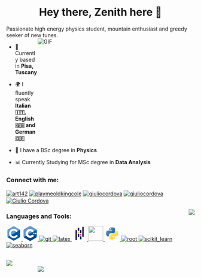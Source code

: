  # <h1 align="center">Hey there, Zenith here 🌊</h1>
 Passionate high energy physics student, mountain enthusiast and greedy seeker of new tunes.
 <img align="right" alt="GIF" src="https://github.com/abhisheknaiidu/abhisheknaiidu/blob/master/code.gif?raw=true" width="420" height="270" />
  <br />
- 📌 Currently based in **Pisa, Tuscany**

- 🌍 I fluently speak **Italian 🇮🇹, English 🇬🇧 and German 🇩🇪**

- 🔭 I have a BSc degree in **Physics**

- 📊 Currently Studying for MSc degree in **Data Analysis**

<h3 align="left">Connect with me:</h3>
<p align="left">
<a href="https://fb.com/art142" target="blank"><img align="center" src="https://raw.githubusercontent.com/rahuldkjain/github-profile-readme-generator/master/src/images/icons/Social/facebook.svg" alt="art142" height="30" width="40" /></a>
<a href="https://instagram.com/playmeoldkingcole" target="blank"><img align="center" src="https://raw.githubusercontent.com/rahuldkjain/github-profile-readme-generator/master/src/images/icons/Social/instagram.svg" alt="playmeoldkingcole" height="30" width="40" /></a>
<a href="https://twitter.com/giuliocordova" target="blank"><img align="center" src="https://raw.githubusercontent.com/rahuldkjain/github-profile-readme-generator/master/src/images/icons/Social/twitter.svg" alt="giuliocordova" height="30" width="40" /></a>
<a href="https://linkedin.com/in/giuliocordova" target="blank"><img align="center" src="https://raw.githubusercontent.com/rahuldkjain/github-profile-readme-generator/master/src/images/icons/Social/linked-in-alt.svg" alt="giuliocordova" height="30" width="40" /></a>
<a href="https://open.spotify.com/user/1183626013?si=3cd5c3dd16744786" target="_blank"><img align="center" src="https://upload.wikimedia.org/wikipedia/commons/1/19/Spotify_logo_without_text.svg" alt="Giulio Cordova" height="30" width="40" /></a>
</p>

<a href="https://open.spotify.com/user/1183626013?si=3cd5c3dd16744786">
  <img align="right" src="https://novatorem-zenith378.vercel.app/api/spotify"/>
</a>
  
<h3 align="left">Languages and Tools:</h3>
<p align="left"> <a href="https://www.cprogramming.com/" target="_blank" rel="noreferrer"> <img src="https://raw.githubusercontent.com/devicons/devicon/master/icons/c/c-original.svg" alt="c" width="40" height="40"/> </a> <a href="https://www.w3schools.com/cpp/" target="_blank" rel="noreferrer"> <img src="https://raw.githubusercontent.com/devicons/devicon/master/icons/cplusplus/cplusplus-original.svg" alt="cplusplus" width="40" height="40"/> </a> <a href="https://git-scm.com/" target="_blank" rel="noreferrer"> <img src="https://www.vectorlogo.zone/logos/git-scm/git-scm-icon.svg" alt="git" width="40" height="40"/> </a> </a> <a href="https://www.latex-project.org/" target="_blank" rel="noreferrer"> <img src="https://cdn.jsdelivr.net/gh/devicons/devicon/icons/latex/latex-original.svg" alt="latex" width="40" height="40"/> </a> <a href="https://pandas.pydata.org/" target="_blank" rel="noreferrer"> <img src="https://raw.githubusercontent.com/devicons/devicon/2ae2a900d2f041da66e950e4d48052658d850630/icons/pandas/pandas-original.svg" alt="pandas" width="40" height="40"/> </a> <a href="https://numpy.org" target="_blank" rel="noreferrer"> <img src="https://cdn.jsdelivr.net/gh/devicons/devicon/icons/numpy/numpy-original.svg" width="40" height="40"/> </a> <a href="https://www.python.org" target="_blank" rel="noreferrer"> <img src="https://raw.githubusercontent.com/devicons/devicon/master/icons/python/python-original.svg" alt="python" width="40" height="40"/> <a href="https://root.cern/" target="_blank" rel="noreferrer"> <img src="https://root.cern/img/logos/ROOT_Logo/logos/osx/osx-icon-64.png" alt="root" width="40" height="40"/> </a> <a href="https://scikit-learn.org/" target="_blank" rel="noreferrer"> <img src="https://upload.wikimedia.org/wikipedia/commons/0/05/Scikit_learn_logo_small.svg" alt="scikit_learn" width="40" height="40"/> </a> <a href="https://seaborn.pydata.org/" target="_blank" rel="noreferrer"> <img src="https://seaborn.pydata.org/_images/logo-mark-lightbg.svg" alt="seaborn" width="40" height="40"/> </a> </p>
  <br />


<a href="https://github.com/anuraghazra/github-readme-stats">
  <img align="left" src="https://github-readme-stats.vercel.app/api/top-langs/?username=zenith378&layout=compact&hide=jupyter%20notebook&langs_count=10" width="370"/>
</a>

<a href="https://github.com/anuraghazra/convoychat">
  <img align="right" src="https://github-readme-stats.vercel.app/api?username=zenith378&show_icons=true&theme=nord" width="420" />
</a>

